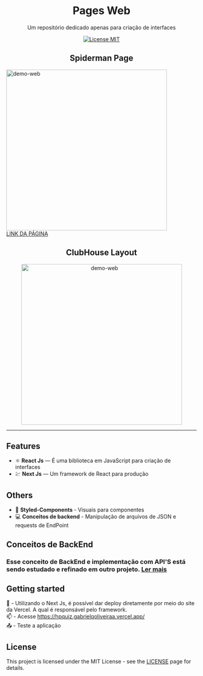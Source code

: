 <h1 align="center">

<br>
Pages Web
</h1>

<p align="center">Um repositório dedicado apenas para criação de interfaces</p>

<p align="center">
  <a href="https://opensource.org/licenses/MIT">
    <img src="https://img.shields.io/badge/License-MIT-blue.svg" alt="License MIT">
  </a>


<H2 align='center'>Spiderman Page </H2>
<div>
  <img src="https://i.ibb.co/H2YM7tq/Spiderman.png" alt="demo-web" height="425">
</div>

<a href='https://pages-web.vercel.app/'>
    LINK DA PÁGINA
</a>

<br>

<H2 align='center'>ClubHouse Layout</H2>
<div align='center'>
  <img align='center' src="https://i.ibb.co/stkJjsn/clubhouse.png" alt="demo-web" height="425">
</div>

<hr />

## Features

- ⚛️ **React Js** — É uma biblioteca em JavaScript para criação de interfaces
- 💹 **Next Js** — Um framework de React para produção

## Others

 - 💅 **Styled-Components** - Visuais para componentes 
 - 💻 **Conceitos de backend** - Manipulação de arquivos de JSON e requests de EndPoint

## Conceitos de BackEnd 
 ### Esse conceito de BackEnd e implementação com API'S está sendo estudado e refinado em outro projeto. [Ler mais]

 [Ler mais]: https://github.com/gabrielqoliveiraa

## Getting started

📩  - Utilizando o Next Js, é possível dar deploy diretamente por meio do site da Vercel. A qual é responsável pelo framework. <br>
📫	- Acesse https://hpquiz.gabrielqoliveiraa.vercel.app/  <br>
📤  - Teste a aplicação

## License

This project is licensed under the MIT License - see the [LICENSE](https://opensource.org/licenses/MIT) page for details.